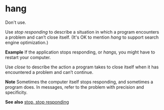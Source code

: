 # hang

Don't use.

Use *stop responding* to describe a situation in which a program encounters a problem and can’t close itself. (It's OK to mention *hang* to support search engine optimization.)

**Example** If the application stops responding, or *hangs,* you might have to restart your computer. 

Use *close* to describe the action a program takes to close itself when it has encountered a problem and can’t continue. 

**Note** Sometimes
the computer itself stops responding, and sometimes a program
does. In messages, refer to the problem with precision and
specificity.

**See also** [stop, stop responding](/style-guide/a-z-word-list-term-collections/s/stop-stop-responding)
